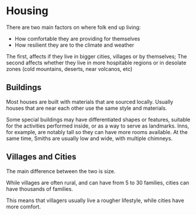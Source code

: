 # Housing

There are two main factors on where folk end up living:

- How comfortable they are providing for themselves
- How resilient they are to the climate and weather

The first, affects if they live in bigger cities, villages or by themselves; The second affects whether they live in more hospitable regions or in desolate zones (cold mountains, deserts, near volcanos, etc)

## Buildings

Most houses are built with materials that are sourced locally. Usually houses that are near each other use the same style and materials.

Some special buildings may have differentiated shapes or features, suitable for the activities performed inside, or as a way to serve as landmarks. Inns, for example, are notably tall so they can have more rooms available. At the same time, Smiths are usually low and wide, with multiple chimneys.

## Villages and Cities

The main difference between the two is size.

While villages are often rural, and can have from 5 to 30 families, cities can have thousands of families.

This means that villagers usually live a rougher lifestyle, while cities have more comfort.
